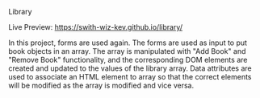 Library

Live Preview: https://swith-wiz-kev.github.io/library/

In this project, forms are used again. The forms are used as input to put book objects in an array. The array is manipulated with "Add Book" and "Remove Book" functionality, and the corresponding DOM elements are created and updated to the values of the library array. Data attributes are used to associate an HTML element to array so that the correct elements will be modified as the array is modified and vice versa.
